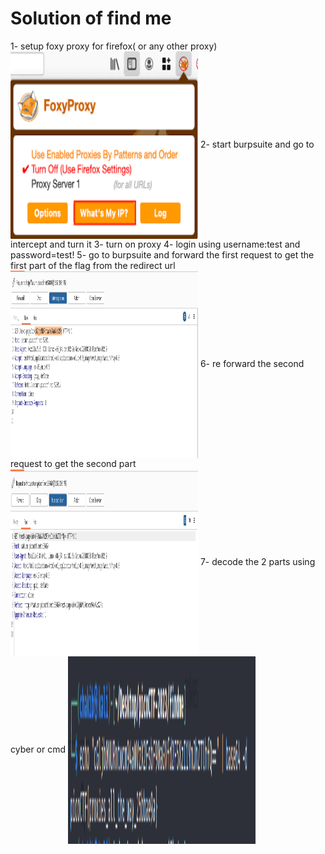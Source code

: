 # Solution of find me

1- setup foxy proxy for firefox( or any other proxy)
<img align="center" width="300" height="300" src="./images/1.png">
2- start burpsuite and go to intercept and turn it 
3- turn on proxy
4- login using username:test and password=test!
5- go to burpsuite and forward the first request to get the first part of the flag from the redirect url
<img align="center" width="300" height="300" src="./images/2.png">
6-  re forward the second request to get the second part
<img align="center" width="300" height="300" src="./images/3.png">
7- decode the 2 parts using cyber or cmd
<img align="center" width="300" height="300" src="./images/4.png">